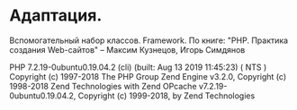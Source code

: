 # Адаптация.

Вспомогательный набор классов. Framework. По книге: "PHP. Практика создания Web-сайтов" – Максим Кузнецов, Игорь Симдянов

PHP 7.2.19-0ubuntu0.19.04.2 (cli) (built: Aug 13 2019 11:45:23) ( NTS )
Copyright (c) 1997-2018 The PHP Group
Zend Engine v3.2.0, Copyright (c) 1998-2018 Zend Technologies
    with Zend OPcache v7.2.19-0ubuntu0.19.04.2, Copyright (c) 1999-2018, by Zend Technologies
